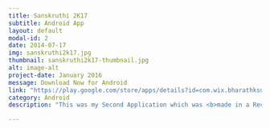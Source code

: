 ```yaml
---
title: Sanskruthi 2K17
subtitle: Android App
layout: default
modal-id: 2
date: 2014-07-17
img: sanskruthi2k17.jpg
thumbnail: sanskruthi2k17-thumbnail.jpg
alt: image-alt
project-date: January 2016
message: Download Now for Android
link: "https://play.google.com/store/apps/details?id=com.wix.bharathksunilk.sanskruthi2k17"
category: Android
description: "This was my Second Application which was <b>made in a Record 7 days</b>. It is an Events App made for My College. Dr. Ambedkar Institute of Technology celebrates its annual inter college techno-cultural fest "SANSKRUTHI" which showcases some of the most talented young minds of the college portraying professionalism through a plethora of cultural events. The events also lays a platform for healthy competitions between different colleges and brings together the glory of oneness. <br /><b>FEATURES</b><br /><b>• Trending:</b> Get the insights of what is happening at Dr. Ait. <br /><b>•	Event Registration:</b> Register for any event you like on the app, just a clicks away. <br /><b>•	Entry Ticket:</b> Show your Registration on the app and get access to the fest <br /><b>• Simple UI:</b> The UI/UX Is Designed for every device with superb animation, just to show you a glimpse of what lies ahead. <br /><b>• Event Updates:</b> We will notify you with all the events that's happening around."

---
```

